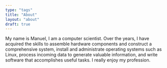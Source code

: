 ```yaml
---
type: "tags"
title: "About"
layout: "about"
draft: true
---
```


My name is Manuel, I am a computer scientist. Over the years, I have acquired the skills to assemble hardware components and construct a comprehensive system, install and administrate operating systems such as Linux, process incoming data to generate valuable information, and write software that accomplishes useful tasks. I really enjoy my profession.
